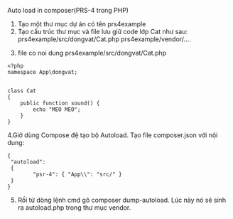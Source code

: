 
Auto load in composer(PRS-4 trong PHP)

1) Tạo một thư mục dự án có tên prs4example
2) Tạo cấu trúc thư mục và file lưu giữ code lớp Cat như sau:
prs4example/src/dongvat/Cat.php
prs4example/vendor/....

3. file co noi dung prs4example/src/dongvat/Cat.php
```
<?php
namespace App\dongvat;


class Cat
{
    public function sound() {
        echo "MEO MEO";
    }
}
```
4.Giờ dùng Compose đệ tạo bộ Autoload. Tạo file composer.json với nội dung:
```
{
 "autoload": 
 {
        "psr-4": { "App\\": "src/" }
 }
}
```

5. Rồi từ dòng lệnh cmd gõ composer dump-autoload. Lúc này nó sẽ sinh ra autoload.php trong thư mục vendor.


